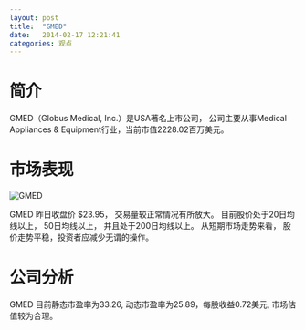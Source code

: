 ```yaml
---
layout: post
title:  "GMED"
date:   2014-02-17 12:21:41
categories: 观点
---
```


# 简介
GMED（Globus Medical, Inc.）是USA著名上市公司，
公司主要从事Medical Appliances & Equipment行业，当前市值2228.02百万美元。

# 市场表现

![GMED](http://finviz.com/chart.ashx?t=GMED&ty=c&ta=1&p=d&s=l)

GMED 昨日收盘价 $23.95，
交易量较正常情况有所放大。
目前股价处于20日均线以上，
50日均线以上，
并且处于200日均线以上。
从短期市场走势来看，
股价走势平稳，投资者应减少无谓的操作。

# 公司分析
GMED 目前静态市盈率为33.26, 动态市盈率为25.89，每股收益0.72美元,
市场估值较为合理。
